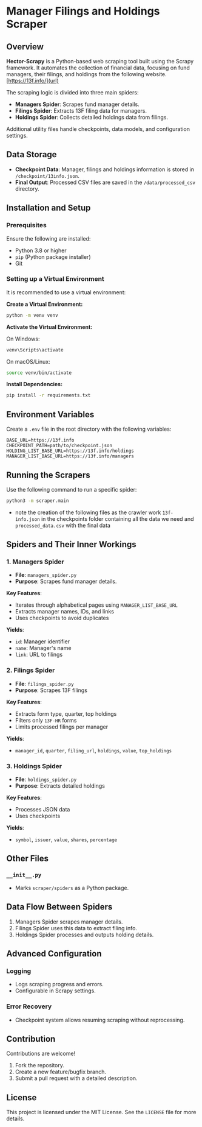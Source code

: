 
# Manager Filings and Holdings Scraper

## Overview

**Hector-Scrapy** is a Python-based web scraping tool built using the Scrapy framework. It automates the collection of financial data, focusing on fund managers, their filings, and holdings from the following website. [https://13f.info/](url)

The scraping logic is divided into three main spiders:

- **Managers Spider**: Scrapes fund manager details.
- **Filings Spider**: Extracts 13F filing data for managers.
- **Holdings Spider**: Collects detailed holdings data from filings.

Additional utility files handle checkpoints, data models, and configuration settings.

## Data Storage

- **Checkpoint Data**: Manager, filings and holdings information is stored in `/checkpoint/13info.json`.
- **Final Output**: Processed CSV files are saved in the `/data/processed_csv` directory.


## Installation and Setup

### Prerequisites

Ensure the following are installed:

- Python 3.8 or higher
- `pip` (Python package installer)
- Git

### Setting up a Virtual Environment

It is recommended to use a virtual environment:

**Create a Virtual Environment:**

```bash
python -m venv venv
```

**Activate the Virtual Environment:**

On Windows:

```bash
venv\Scripts\activate
```

On macOS/Linux:

```bash
source venv/bin/activate
```

**Install Dependencies:**

```bash
pip install -r requirements.txt
```

## Environment Variables

Create a `.env` file in the root directory with the following variables:

```env
BASE_URL=https://13f.info
CHECKPOINT_PATH=path/to/checkpoint.json
HOLDING_LIST_BASE_URL=https://13f.info/holdings
MANAGER_LIST_BASE_URL=https://13f.info/managers
```

## Running the Scrapers

Use the following command to run a specific spider:

```bash
python3 -m scraper.main
```
- note the creation of the following files as the crawler work `13f-info.json` in the checkpoints folder containing all the data we need and `processed_data.csv` with the final data

## Spiders and Their Inner Workings

### 1. Managers Spider

- **File**: `managers_spider.py`
- **Purpose**: Scrapes fund manager details.

**Key Features**:

- Iterates through alphabetical pages using `MANAGER_LIST_BASE_URL`
- Extracts manager names, IDs, and links
- Uses checkpoints to avoid duplicates

**Yields**:

- `id`: Manager identifier
- `name`: Manager's name
- `link`: URL to filings

### 2. Filings Spider

- **File**: `filings_spider.py`
- **Purpose**: Scrapes 13F filings

**Key Features**:

- Extracts form type, quarter, top holdings
- Filters only `13F-HR` forms
- Limits processed filings per manager

**Yields**:

- `manager_id`, `quarter`, `filing_url`, `holdings`, `value`, `top_holdings`

### 3. Holdings Spider

- **File**: `holdings_spider.py`
- **Purpose**: Extracts detailed holdings

**Key Features**:

- Processes JSON data
- Uses checkpoints

**Yields**:

- `symbol`, `issuer`, `value`, `shares`, `percentage`

## Other Files

### `__init__.py`

- Marks `scraper/spiders` as a Python package.

## Data Flow Between Spiders

1. Managers Spider scrapes manager details.
2. Filings Spider uses this data to extract filing info.
3. Holdings Spider processes and outputs holding details.

## Advanced Configuration

### Logging

- Logs scraping progress and errors.
- Configurable in Scrapy settings.

### Error Recovery

- Checkpoint system allows resuming scraping without reprocessing.

## Contribution

Contributions are welcome!

1. Fork the repository.
2. Create a new feature/bugfix branch.
3. Submit a pull request with a detailed description.

## License

This project is licensed under the MIT License. See the `LICENSE` file for more details.
